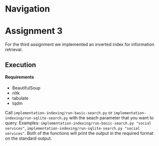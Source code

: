 # Navigation

[Assignment 3]: (#Assignment-3)


# Assignment 3

For the third assignment we implemented an inverted index for information retrieval.

## Execution

#### Requirements
- BeautifulSoup
- nltk
- tabulate
- tqdm

Call `implementation-indexing/run-basic-search.py` or `implementation-indexing/run-sqlite-search.py` with the seach parameter that you want to query. 
Examples: `implementation-indexing/run-basic-search.py "social services"`, `implementation-indexing/run-sqlite-search.py "social services"`.
Both of the functions will print the output in the required format on the standard output.


 


